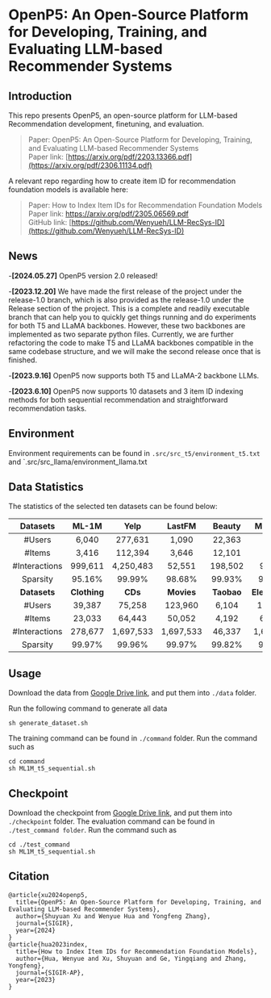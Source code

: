 # OpenP5: An Open-Source Platform for Developing, Training, and Evaluating LLM-based Recommender Systems

## Introduction

This repo presents OpenP5, an open-source platform for LLM-based Recommendation development, finetuning, and evaluation.  
> Paper: OpenP5: An Open-Source Platform for Developing, Training, and Evaluating LLM-based Recommender Systems <br>
> Paper link: [https://arxiv.org/pdf/2203.13366.pdf](https://arxiv.org/pdf/2306.11134.pdf)

A relevant repo regarding how to create item ID for recommendation foundation models is available here:
> Paper: How to Index Item IDs for Recommendation Foundation Models <br>
> Paper link: https://arxiv.org/pdf/2305.06569.pdf <br>
> GitHub link: [https://github.com/Wenyueh/LLM-RecSys-ID](https://github.com/Wenyueh/LLM-RecSys-ID)

## News
-**[2024.05.27]** OpenP5 version 2.0 released!

-**[2023.12.20]** We have made the first release of the project under the release-1.0 branch, which is also provided as the release-1.0 under the Release section of the project. This is a complete and readily executable branch that can help you to quickly get things running and do experiments for both T5 and LLaMA backbones. However, these two backbones are implemented as two separate python files. Currently, we are further refactoring the code to make T5 and LLaMA backbones compatible in the same codebase structure, and we will make the second release once that is finished.

-**[2023.9.16]** OpenP5 now supports both T5 and LLaMA-2 backbone LLMs.

-**[2023.6.10]** OpenP5 now supports 10 datasets and 3 item ID indexing methods for both sequential recommendation and straightforward recommendation tasks.

## Environment

Environment requirements can be found in `.src/src_t5/environment_t5.txt` and `.src/src_llama/environment_llama.txt

## Data Statistics

The statistics of the selected ten datasets can be found below:

| Datasets | ML-1M | Yelp| LastFM | Beauty | ML-100K |
|:-:|:-:|:-:|:-:|:-:|:-:|
| \#Users | 6,040 | 277,631 | 1,090 | 22,363 | 943 |
| \#Items | 3,416 | 112,394 | 3,646 | 12,101 | 1,349 |
|\#Interactions| 999,611 | 4,250,483 | 52,551 | 198,502 | 99,287 |
| Sparsity | 95.16\% | 99.99\% | 98.68\% | 99.93\% | 92.20\% |
| **Datasets** | **Clothing** | **CDs** | **Movies** | **Taobao** | **Electronics**|
| \#Users | 39,387 | 75,258 | 123,960 | 6,104 | 192,403 | 
| \#Items | 23,033 | 64,443 | 50,052 | 4,192 | 63,001 |
|\#Interactions| 278,677 | 1,697,533 | 1,697,533 | 46,337 | 1,689,188 |
|Sparsity| 99.97\% | 99.96\% | 99.97\% | 99.82\% | 99.99\% |


## Usage

Download the data from [Google Drive link](https://drive.google.com/drive/folders/1W5i5ryetj_gkcOpG1aZfL5Y8Yk6RxwYE?usp=drive_link), and put them into `./data` folder.

Run the following command to generate all data

```
sh generate_dataset.sh
```

The training command can be found in `./command` folder. Run the command such as 

```
cd command
sh ML1M_t5_sequential.sh
```

## Checkpoint

Download the checkpoint from [Google Drive link](https://drive.google.com/drive/folders/19v7vgNBkIRdBm4FwPgHHiRz6Dnom29aR?usp=drive_link), and put them into `./checkpoint` folder. The evaluation command can be found in `./test_command folder`. Run the command such as 

```
cd ./test_command
sh ML1M_t5_sequential.sh
```


## Citation

```
@article{xu2024openp5,
  title={OpenP5: An Open-Source Platform for Developing, Training, and Evaluating LLM-based Recommender Systems},
  author={Shuyuan Xu and Wenyue Hua and Yongfeng Zhang},
  journal={SIGIR},
  year={2024}
}
@article{hua2023index,
  title={How to Index Item IDs for Recommendation Foundation Models},
  author={Hua, Wenyue and Xu, Shuyuan and Ge, Yingqiang and Zhang, Yongfeng},
  journal={SIGIR-AP},
  year={2023}
}
```
